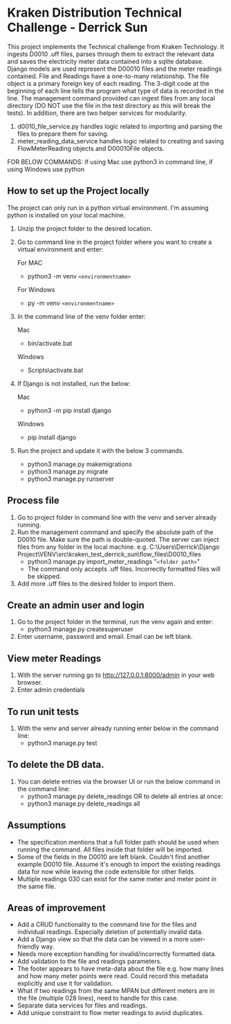 # Kraken Distribution Technical Challenge - Derrick Sun
This project implements the Technical challenge from Kraken Technology. It ingests D0010 .uff files, parses through them to extract the relevant data and saves the electricity meter data contained into a sqlite database.
Django models are used represent the D00010 files and the meter readings contained. File and Readings have a one-to-many relationship. The file object is a primary foreign key of each reading.
The 3-digit code at the beginning of each line tells the program what type of data is recorded in the line.
The management command provided can ingest files from any local directory (DO NOT use the file in the test directory as this will break the tests). In addition, there are two helper services for modularity.
1. d0010_file_service.py handles logic related to importing and parsing the files to prepare them for saving.
2. meter_reading_data_service handles logic related to creating and saving FlowMeterReading objects and D00010File objects.

FOR BELOW COMMANDS: If using Mac use python3 in command line, if using Windows use python

## How to set up the Project locally
The project can only run in a python virtual environment. I'm assuming python is installed on your local machine.
1. Unzip the project folder to the desired location.
2. Go to command line in the project folder where you want to create a virtual environment and enter: 

   For MAC
   - python3 -m venv `<environmentname>` 
   
   For Windows
   - py -m venv `<environmentname>` 

3. In the command line of the venv folder enter:
   
   Mac
   - bin/activate.bat

   Windows
   - Scripts\activate.bat
4. If Django is not installed, run the below:
   
   Mac
   - python3 -m pip install django
   
   Windows
   - pip install django
5. Run the project and update it with the below 3 commands.
   - python3 manage.py makemigrations 
   - python3 manage.py migrate
   - python3 manage.py runserver

## Process file 
1. Go to project folder in command line with the venv and server already running.
2. Run the management command and specify the absolute path of the D0010 file. Make sure the path is double-quoted. The server can inject files from any folder in the local machine. e.g. C:\Users\Derrick\Django Project\VENV\src\kraken_test_derrick_sun\flow_files\D0010_files
   - python3 manage.py import_meter_readings "`<folder path>`"
   - The command only accepts .uff files. Incorrectly formatted files will be skipped.
3. Add more .uff files to the desired folder to import them.


## Create an admin user and login
1. Go to the project folder in the terminal, run the venv again and enter:
   - python3 manage.py createsuperuser
2. Enter username, password and email. Email can be left blank.

## View meter Readings
1. With the server running go to http://127.0.0.1:8000/admin in your web browser.
2. Enter admin credentials

## To run unit tests
1. With the venv and server already running enter below in the command line:
   - python3 manage.py test

## To delete the DB data.
1. You can delete entries via the browser UI or run the below command in the command line:
   - python3 manage.py delete_readings <file name>
   OR to delete all entries at once:
   - python3 manage.py delete_readings all

## Assumptions
- The specification mentions that a full folder path should be used when running the command. All files inside that folder will be imported.
- Some of the fields in the D0010 are left blank. Couldn't find another example D0010 file. Assume it's enough to import the existing readings data for now while leaving the code extensible for other fields.
- Multiple readings 030 can exist for the same meter and meter point in the same file.


## Areas of improvement
- Add a CRUD functionality to the command line for the files and individual readings. Especially deletion of 
  potentially invalid data.
- Add a Django view so that the data can be viewed in a more user-friendly way.
- Needs more exception handling for invalid/incorrectly formatted data.
- Add validation to the file and readings parameters.
- The footer appears to have meta-data about the file e.g. how many lines and how many meter points were read. Could record this metadata explicitly and use it for validation.
- What if two readings from the same MPAN but different meters are in the file (multiple 028 lines), need to handle for this case.
- Separate data services for files and readings.
- Add unique constraint to flow meter readings to avoid duplicates.